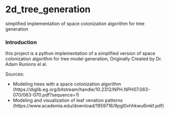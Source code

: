 # 2d_tree_generation
simplified implementation of space colonization algorithm for tree generation


### Introduction

<p>
  this project is a python implementation of a simplified version of space colonization algorithm for tree model generation, Originally Created by Dr. Adam Runions el al.
</p>
 Sources:
<ul>
  <li>Modeling trees with a space colonization algorithm (https://diglib.eg.org/bitstream/handle/10.2312/NPH.NPH07.063-070/063-070.pdf?sequence=1)</li>
  <li>Modeling and visualization of leaf venation patterns (https://www.academia.edu/download/1959716/9pgl0xhhkwu6mkf.pdf)</li>
  </ul>
  

 
